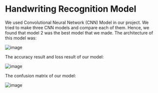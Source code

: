 # Handwriting Recognition Model
We used Convolutional Neural Network (CNN) Model in our project. We tried to make three CNN models and compare each of them. Hence, we found that model 2 was the best model that we made. The architecture of this model was:

![image](https://github.com/user-attachments/assets/e9c0a51f-9a2d-460c-ad37-f1171871a13e)

The accuracy result and loss result of our model:

![image](https://github.com/user-attachments/assets/b5219cd1-087a-48d4-9fdc-e6502b5dee93)

The confusion matrix of our model:

![image](https://github.com/user-attachments/assets/3faa3c5e-4c2c-42fc-9d49-f0af48c79262)
